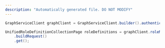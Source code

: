 ```yaml
---
description: "Automatically generated file. DO NOT MODIFY"
---
```

<!-- markdownlint-disable MD041 -->

```java
GraphServiceClient graphClient = GraphServiceClient.builder().authenticationProvider( authProvider ).buildClient();

UnifiedRoleDefinitionCollectionPage roleDefinitions = graphClient.roleManagement().cloudPC().roleDefinitions()
    .buildRequest()
    .get();
```
